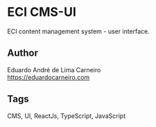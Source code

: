 # ECI CMS-UI
ECI content management system - user interface.

## Author
Eduardo André de Lima Carneiro \
https://eduardocarneiro.com

## Tags
CMS, UI, ReactJs, TypeScript, JavaScript
